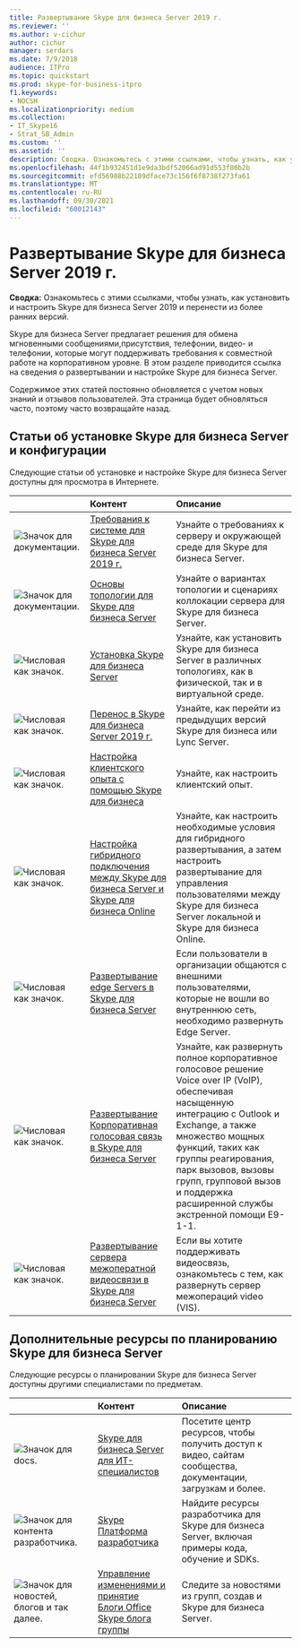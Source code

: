 ```yaml
---
title: Развертывание Skype для бизнеса Server 2019 г.
ms.reviewer: ''
ms.author: v-cichur
author: cichur
manager: serdars
ms.date: 7/9/2018
audience: ITPro
ms.topic: quickstart
ms.prod: skype-for-business-itpro
f1.keywords:
- NOCSH
ms.localizationpriority: medium
ms.collection:
- IT_Skype16
- Strat_SB_Admin
ms.custom: ''
ms.assetid: ''
description: Сводка. Ознакомьтесь с этими ссылками, чтобы узнать, как установить и настроить Skype для бизнеса Server 2019 г.
ms.openlocfilehash: 44f1b932451d1e9da3bdf52066ad91d553f86b2b
ms.sourcegitcommit: efd56988b22189dface73c156f6f8738f273fa61
ms.translationtype: MT
ms.contentlocale: ru-RU
ms.lasthandoff: 09/30/2021
ms.locfileid: "60012143"
---
```

# <a name="deploy-skype-for-business-server-2019"></a>Развертывание Skype для бизнеса Server 2019 г.
 
**Сводка:** Ознакомьтесь с этими ссылками, чтобы узнать, как установить и настроить Skype для бизнеса Server 2019 и перенести из более ранних версий.
  
Skype для бизнеса Server предлагает решения для обмена мгновенными сообщениями,присутствия, телефонии, видео- и телефонии, которые могут поддерживать требования к совместной работе на корпоративном уровне. В этом разделе приводится ссылка на сведения о развертывании и настройке Skype для бизнеса Server. 
  
Содержимое этих статей постоянно обновляется с учетом новых знаний и отзывов пользователей. Эта страница будет обновляться часто, поэтому часто возвращайте назад.
   
##  <a name="articles-about-skype-for-business-server-installation-and-configuration"></a>Статьи об установке Skype для бизнеса Server и конфигурации

Следующие статьи об установке и настройке Skype для бизнеса Server доступны для просмотра в Интернете. 
  
|&nbsp;|Контент|Описание|
|:-----|:-----|:-----|
|![Значок для документации.](/office/media/icons/paragraph-writing-blue.svg)|[Требования к системе для Skype для бизнеса Server 2019 г.](../plan/system-requirements.md)   |Узнайте о требованиях к серверу и окружающей среде для Skype для бизнеса Server.   |
|![Значок для документации.](/office/media/icons/paragraph-writing-blue.svg)|[Основы топологии для Skype для бизнеса Server](../../SfbServer/plan-your-deployment/topology-basics/topology-basics.md)  |Узнайте о вариантах топологии и сценариях коллокации сервера для Skype для бизнеса Server.   |
|![Числовая как значок.](/office/media/icons/list-123-blue.svg)|[Установка Skype для бизнеса Server](../../SfbServer/deploy/install/install.md) |Узнайте, как установить Skype для бизнеса Server в различных топологиях, как в физической, так и в виртуальной среде.   |
|![Числовая как значок.](/office/media/icons/list-123-blue.svg)| [Перенос в Skype для бизнеса Server 2019 г.](../migration/migration-to-skype-for-business-server-2019.md)  |Узнайте, как перейти из предыдущих версий Skype для бизнеса или Lync Server.   |
|![Числовая как значок.](/office/media/icons/list-123-blue.svg)|[Настройка клиентского опыта с помощью Skype для бизнеса](../../SfbServer/deploy/deploy-clients/configure-the-client-experience.md)  |Узнайте, как настроить клиентский опыт.   |
|![Числовая как значок.](/office/media/icons/list-123-blue.svg)| [Настройка гибридного подключения между Skype для бизнеса Server и Skype для бизнеса Online](../../SfbHybrid/hybrid/configure-hybrid-connectivity.md)  |Узнайте, как настроить необходимые условия для гибридного развертывания, а затем настроить развертывание для управления пользователями между Skype для бизнеса Server локальной и Skype для бизнеса Online.   |
|![Числовая как значок.](/office/media/icons/list-123-blue.svg)| [Развертывание edge Servers в Skype для бизнеса Server](../../SfbServer/deploy/deploy-edge-server/deploy-edge-servers.md)  |Если пользователи в организации общаются с внешними пользователями, которые не вошли во внутреннюю сеть, необходимо развернуть Edge Server.   |
|![Числовая как значок.](/office/media/icons/list-123-blue.svg)| [Развертывание Корпоративная голосовая связь в Skype для бизнеса Server](../../SfbServer/deploy/deploy-enterprise-voice/deploy-enterprise-voice.md)  |Узнайте, как развернуть полное корпоративное голосовое решение Voice over IP (VoIP), обеспечивая насыщенную интеграцию с Outlook и Exchange, а также множество мощных функций, таких как группы реагирования, парк вызовов, вызовы групп, групповой вызов и поддержка расширенной службы экстренной помощи E9-1-1.   |
| ![Числовая как значок.](/office/media/icons/list-123-blue.svg)| [Развертывание сервера межоператной видеосвязи в Skype для бизнеса Server](../../SfbServer/deploy/deploy-video-interop-server/deploy-video-interop-server.md)  |Если вы хотите поддерживать видеосвязь, ознакомьтесь с тем, как развернуть сервер межопераций video (VIS).   |
   
## <a name="additional-resources-about-planning-for-skype-for-business-server"></a>Дополнительные ресурсы по планированию Skype для бизнеса Server

Следующие ресурсы о планировании Skype для бизнеса Server доступны другими специалистами по предметам. 
  
|&nbsp;|Контент|Описание|
|:-----|:-----|:-----|
|![Значок для docs.](/office/media/icons/paragraph-writing-blue.svg)|[Skype для бизнеса Server для ИТ-специалистов](../../Hub/index.yml)  |Посетите центр ресурсов, чтобы получить доступ к видео, сайтам сообщества, документации, загрузкам и более.|
|![Значок для контента разработчика.](/office/media/icons/developer-blue.svg)|[Skype Платформа разработчика](/skype-sdk/skypedeveloperplatform)  |Найдите ресурсы разработчика для Skype для бизнеса Server, включая примеры кода, обучение и SDKs.   |
|![Значок для новостей, блогов и так далее.](/office/media/icons/blog-site-blue.svg)|[Управление изменениями и принятие](https://go.microsoft.com/fwlink/p/?LinkId=532796) <br/> [Блоги Office](https://go.microsoft.com/fwlink/p/?LinkId=528899) <br/> [Skype блога группы](https://go.microsoft.com/fwlink/p/?LinkId=532818)  |Следите за новостями из групп, создав и Skype для бизнеса Server.   |

